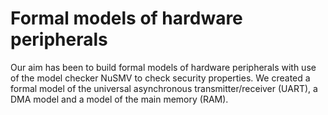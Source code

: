 # Formal models of hardware peripherals
Our aim has been to build formal models of hardware peripherals with use of the model checker NuSMV to check security properties. We created a formal model of the universal asynchronous transmitter/receiver (UART), a DMA model and a model of the main memory (RAM). 
